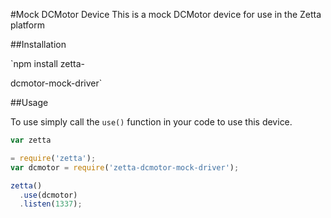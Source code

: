 #Mock DCMotor Device This is a mock DCMotor device for use in the Zetta platform



##Installation

`npm install zetta-

dcmotor-mock-driver`



##Usage

To use simply call the `use()` function in your code to use this device.

```javascript
var zetta 

= require('zetta');
var dcmotor = require('zetta-dcmotor-mock-driver');

zetta()
  .use(dcmotor)
  .listen(1337);
```
